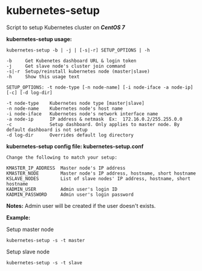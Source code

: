 # kubernetes-setup
Script to setup Kubernetes cluster on ***CentOS 7***

**kubernetes-setup usage:**
```      
kubernetes-setup -b | -j | [-s|-r] SETUP_OPTIONS | -h
         
-b     Get Kubenetes dashboard URL & login token
-j     Get slave node's cluster join command
-s|-r  Setup/reinstall kubernetes node (master|slave)
-h     Show this usage text
         
SETUP_OPTIONS: -t node-type [-n node-name] [-i node-iface -a node-ip] [-c] [-d log-dir]
         
-t node-type    Kubernetes node type [master|slave]
-n node-name    Kubernetes node's host name
-i node-iface   Kubernetes node's network interface name
-a node-ip      IP address & netmask  Ex:  172.16.0.2/255.255.0.0
-c              Setup dashboard. Only applies to master node. By default dashboard is not setup
-d log-dir      Overrides default log directory 
```
**kubernetes-setup config file: kubernetes-setup.conf**
```
Change the following to match your setup:

KMASTER_IP_ADDRESS  Master node's IP address
KMASTER_NODE        Master node's IP address, hostname, short hostname
KSLAVE_NODES        List of slave nodes' IP address, hostname, short hostname
KADMIN_USER         Admin user's login ID
KADMIN_PASSWORD     Admin user's login password
```
**Notes:** 
Admin user will be created if the user doesn't exists.

**Example:**

Setup master node

```
kubernetes-setup -s -t master
```
Setup slave node
```
kubernetes-setup -s -t slave
```
